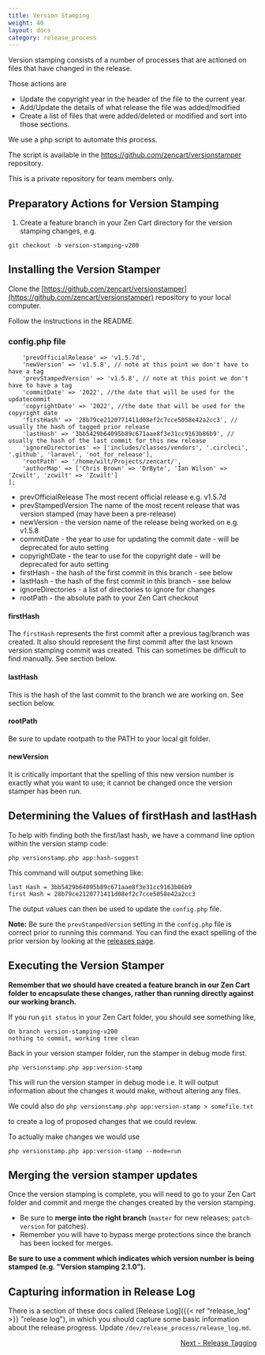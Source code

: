 ```yaml
---
title: Version Stamping
weight: 40
layout: docs
category: release_process
---
```

Version stamping consists of a number of processes that are actioned on files that have 
changed in the release.

Those actions are 

 + Update the copyright year in the header of the file to the current year.
 + Add/Update the details of what release the file was added/modified
 + Create a list of files that were added/deleted or modified and sort into those sections.

We use a php script to automate this process.

The script is available in the https://github.com/zencart/versionstamper repository.

This is a private repository for team members only.

## Preparatory Actions for Version Stamping 

1. Create a feature branch in your Zen Cart directory for the version stamping changes, e.g.

`git checkout -b version-stamping-v200`


## Installing the Version Stamper

Clone the [https://github.com/zencart/versionstamper](https://github.com/zencart/versionstamper) repository to your local computer.

Follow the instructions in the README. 

### config.php file

```$opts = [
    'prevOfficialRelease' => 'v1.5.7d',
    'newVersion' => 'v1.5.8', // note at this point we don't have to have a tag
    'prevStampedVersion' => 'v1.5.8', // note at this point we don't have to have a tag
    'commitDate' => '2022', //the date that will be used for the updatecommit
    'copyrightDate' => '2022', //the date that will be used for the copyright date
    'firstHash' => '28b79ce2120771411d08ef2c7cce5058e42a2cc3', // usually the hash of tagged prior release
    'lastHash' => '3bb5429b64095b89c671aae8f3e31cc9163b86b9', // usually the hash of the last commit for this new release
    'ignoreDirectories' => ['includes/classes/vendors', '.circleci', '.github', 'laravel', 'not_for_release'],
    'rootPath' => '/home/wilt/Projects/zencart/',
    'authorMap' => ['Chris Brown' => 'DrByte', 'Ian Wilson' => 'Zcwilt', 'zcwilt' => 'Zcwilt']
];

```

+ prevOfficialRelease The most recent official release e.g. v1.5.7d
+ prevStampedVersion The name of the most recent release that was version stamped (may have been a pre-release)
+ newVersion - the version name of the release being worked on e.g. v1.5.8
+ commitDate - the year to use for updating the commit date - will be deprecated for auto setting
+ copyrightDate - the tear to use for the copyright date  - will be deprecated for auto setting
+ firstHash - the hash of the first commit in this branch - see below
+ lastHash - the hash of the first commit in this branch - see below
+ ignoreDirectories - a list of directories to ignore for changes
+ rootPath - the absolute path to your Zen Cart checkout

#### firstHash

The `firstHash` represents the first commit after a previous tag/branch was created.
It also should represent the first commit after the last known version stamping commit was created.
This can sometimes be difficult to find manually.  See section below. 

#### lastHash

This is the hash of the last commit to the branch we are working on.  See section below.

#### rootPath 

Be sure to update rootpath to the PATH to your local git folder.

#### newVersion 

It is critically important that the spelling of this new version number is exactly what you want to use; it cannot be changed once the version stamper has been run. 


## Determining the Values of firstHash and lastHash
To help with finding both the first/last hash, we have a command line option within the version stamp code: 

`php versionstamp.php app:hash-suggest`

This command will output something like:

```
last Hash = 3bb5429b64095b89c671aae8f3e31cc9163b86b9
first Hash = 28b79ce2120771411d08ef2c7cce5058e42a2cc3
```

The output values can then be used to update the `config.php` file.

**Note:** Be sure the `prevStampedVersion` setting in the `config.php` file is correct prior to running this command.  You can find the exact spelling of the prior version by looking at the [releases page](https://github.com/zencart/zencart/releases). 


## Executing the Version Stamper

**Remember that we should have created a feature branch in our Zen Cart folder to encapsulate these changes, rather
than running directly against our working branch.**

If you run `git status` in your Zen Cart folder, you should see something like, 

```
On branch version-stamping-v200
nothing to commit, working tree clean
```

Back in your version stamper folder, run the stamper in debug mode first.

`php versionstamp.php app:version-stamp`

This will run the version stamper in debug mode 
i.e. It will output information about the changes it would make, without altering any files.

We could also do
`php versionstamp.php app:version-stamp > somefile.txt`

to create a log of proposed changes that we could review.


To actually make changes we would use

`php versionstamp.php app:version-stamp --mode=run`

## Merging the version stamper updates

Once the version stamping is complete, you will need to go to your Zen Cart folder and commit and merge the changes created by the version stamping.

- Be sure to **merge into the right branch** (`master` for new releases; `patch-version` for patches).
- Remember you will have to bypass merge protections since the branch has been locked for merges.

**Be sure to use a comment which indicates which version number is being stamped (e.g. "Version stamping 2.1.0").**


## Capturing information in Release Log

There is a section of these docs called [Release Log]({{< ref "release_log" >}} "release log"), in which you should capture some
basic information about the release progress.  Update `/dev/release_process/release_log.md`.


<div style="text-align:right;" id="next">
   <a class="btn btn-lg btn-primary mr-3 mb-4" href="/dev/release_process/release_tagging/">
        Next - Release Tagging<i class="fas fa-arrow-alt-circle-right ml-2"></i>
   </a>
</div>


